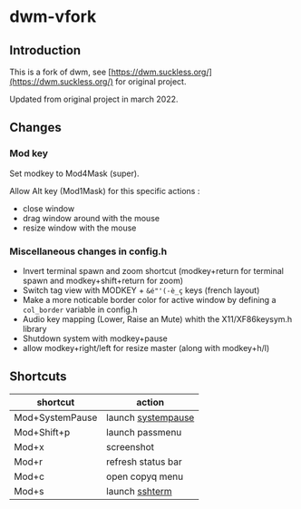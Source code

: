 # dwm-vfork

## Introduction

This is a fork of dwm, see [https://dwm.suckless.org/](https://dwm.suckless.org/) for original project.

Updated from original project in march 2022.

## Changes

### Mod key

Set modkey to Mod4Mask (super).

Allow Alt key (Mod1Mask) for this specific actions :

* close window
* drag window around with the mouse
* resize window with the mouse

### Miscellaneous changes in config.h

* Invert terminal spawn and zoom shortcut (modkey+return for terminal spawn and modkey+shift+return for zoom)
* Switch tag view with MODKEY + `&é"'(-è_ç` keys (french layout)
* Make a more noticable border color for active window by defining a `col_border` variable in config.h
* Audio key mapping (Lower, Raise an Mute) whith the X11/XF86keysym.h library
* Shutdown system with modkey+pause
* allow modkey+right/left for resize master (along with modkey+h/l)

## Shortcuts

| shortcut | action |
|------|------|
| Mod+SystemPause | launch [systempause](https://github.com/vgitv/dwm-utils/blob/master/bin/systempause) |
| Mod+Shift+p | launch passmenu |
| Mod+x | screenshot |
| Mod+r | refresh status bar |
| Mod+c | open copyq menu |
| Mod+s | launch [sshterm](https://github.com/vgitv/zenscript/blob/master/bin/sshterm) |

